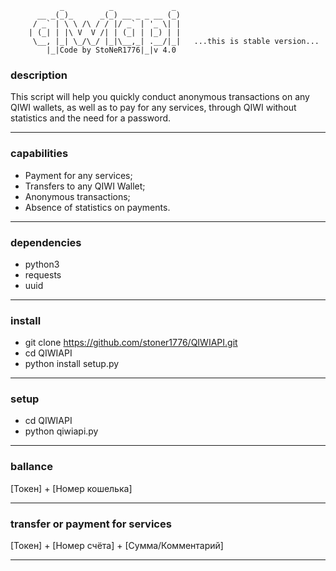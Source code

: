                _          _             _ 
          __ _(_)_      _(_) __ _ _ __ (_)
         / _` | \ \ /\ / / |/ _` | '_ \| |
        | (_| | |\ V  V /| | (_| | |_) | |          
         \__, |_| \_/\_/ |_|\__,_| .__/|_|   ...this is stable version...    
            |_|Code by StoNeR1776|_|v 4.0      
            
### description
This script will help you quickly conduct anonymous transactions on any
QIWI wallets, as well as to pay for any services, through QIWI without
statistics and the need for a password.

---------------------------------------------------------------------------
### capabilities  
* Payment for any services;
* Transfers to any QIWI Wallet;
* Anonymous transactions;
* Absence of statistics on payments.

---------------------------------------------------------------------------
### dependencies
* python3
* requests
* uuid

---------------------------------------------------------------------------
### install
* git clone https://github.com/stoner1776/QIWIAPI.git
* cd QIWIAPI
* python install setup.py

---------------------------------------------------------------------------
### setup
* cd QIWIAPI
* python qiwiapi.py

---------------------------------------------------------------------------
### ballance
[Токен] + [Номер кошелька]

---------------------------------------------------------------------------
### transfer or payment for services
[Токен] + [Номер счёта] + [Сумма/Комментарий]

---------------------------------------------------------------------------
